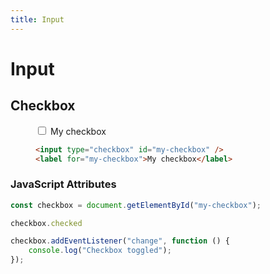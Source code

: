 ```yaml
---
title: Input
---
```


# Input

<section>

## Checkbox

<figure class="fig-1-3">

<div class="example">
    <input type="checkbox" id="my-checkbox" />
    <label for="my-checkbox">My checkbox</label>
</div>

```html
<input type="checkbox" id="my-checkbox" />
<label for="my-checkbox">My checkbox</label>
```

</figure>

### JavaScript Attributes
```js
const checkbox = document.getElementById("my-checkbox");

checkbox.checked

checkbox.addEventListener("change", function () {
    console.log("Checkbox toggled");
});
```


</section>